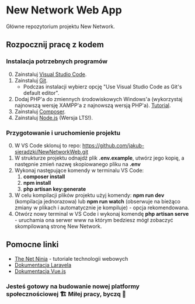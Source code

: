 # New Network Web App
Główne repozytorium projektu New Network.

## Rozpocznij pracę z kodem

### Instalacja potrzebnych programów
0. Zainstaluj [Visual Studio Code](https://code.visualstudio.com/).
1. Zainstaluj [Git](https://git-scm.com/downloads).
    * Podczas instalacji wybierz opcję "Use Visual Studio Code as Git's default editor".
2. Dodaj PHP'a do zmiennych środowiskowych Windows'a (wykorzystaj najnowszą wersję XAMPP'a z najnowszą wersją PHP'a). [Tutorial](https://ichi.pro/pl/dodaj-xampp-php-do-zmiennych-srodowiskowych-w-systemie-windows-10-192554782273742).
3. Zainstaluj [Composer](https://getcomposer.org/download/).
4. Zainstaluj [Node.js](https://nodejs.org/en/) (Wersja LTS!).

### Przygotowanie i uruchomienie projektu
0. W VS Code sklonuj to repo: https://github.com/jakub-sieradzki/NewNetworkWeb.git
1. W strukturze projektu odnajdź plik **.env.example**, utwórz jego kopię, a następnie zmień nazwę skopiowanego pliku na **.env**
2. Wykonaj następujące komendy w terminalu VS Code:
    1. **composer install**
    2. **npm install**
    3. **php artisan key:generate**
3. W celu kompilacji plików projektu użyj komendy: **npm run dev** (kompilacja jednorazowa) lub **npm run watch** (obserwuje na bieżąco zmiany w plikach i automatycznie je kompiluje) - opcja rekomendowana.
4. Otwórz nowy terminal w VS Code i wykonaj komendę **php artisan serve** - uruchamia ona serwer www na którym bedziesz mógł zobaczyć skompilowaną stronę New Network.

## Pomocne linki
- [The Net Ninja](https://www.youtube.com/c/TheNetNinja) - tutoriale technologii webowych
- [Dokumentacja Laravela](https://laravel.com/docs/8.x)
- [Dokumentacja Vue.js](https://v3.vuejs.org/)

### Jesteś gotowy na budowanie nowej platformy społecznościowej 🏗️ Miłej pracy, byczq 💪
